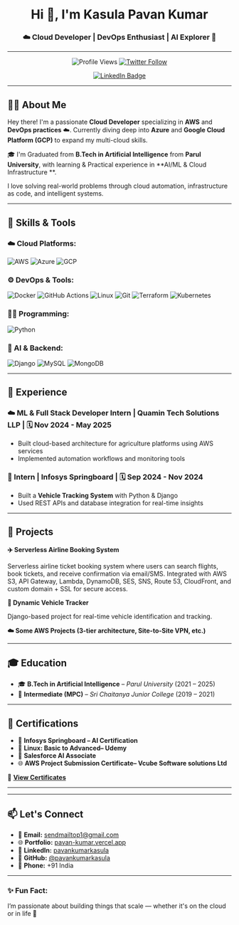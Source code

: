 <h1 align="center">Hi 👋, I'm Kasula Pavan Kumar</h1>
<h3 align="center">☁️ Cloud Developer | DevOps Enthusiast | AI Explorer 🚀</h3>

---

<p align="center">
  <img src="https://komarev.com/ghpvc/?username=pavankumarkasula73&label=Profile%20views&color=0e75b6&style=flat" alt="Profile Views" />
  <a href="https://twitter.com/pavankumarkasu3" target="_blank">
    <img src="https://img.shields.io/twitter/follow/pavankumarkasu3?logo=twitter&style=for-the-badge" alt="Twitter Follow" />
  </a>
</p>

<p align="center">
  <a href="https://linkedin.com/in/pavankumarkasulalinkden" target="_blank">
    <img src="https://img.shields.io/badge/LinkedIn-Connect-blue?style=for-the-badge" alt="LinkedIn Badge" />
  </a>
</p>

---

## 👨‍💻 About Me

Hey there! I'm a passionate **Cloud Developer** specializing in **AWS** and **DevOps practices** ☁️. Currently diving deep into **Azure** and **Google Cloud Platform (GCP)** to expand my multi-cloud skills.

🎓 I'm Graduated from **B.Tech in Artificial Intelligence** from **Parul University**, with learning & Practical experience in **AI/ML & Cloud Infrastructure **.

I love solving real-world problems through cloud automation, infrastructure as code, and intelligent systems.

---

## 🚀 Skills & Tools

### ☁️ Cloud Platforms:
![AWS](https://img.shields.io/badge/AWS-FF9900?style=for-the-badge&logo=amazonaws&logoColor=white)
![Azure](https://img.shields.io/badge/Azure-0078D4?style=for-the-badge&logo=microsoftazure&logoColor=white)
![GCP](https://img.shields.io/badge/GCP-4285F4?style=for-the-badge&logo=googlecloud&logoColor=white)

### ⚙️ DevOps & Tools:
![Docker](https://img.shields.io/badge/Docker-2496ED?style=for-the-badge&logo=docker&logoColor=white)
![GitHub Actions](https://img.shields.io/badge/GitHub%20Actions-2088FF?style=for-the-badge&logo=githubactions&logoColor=white)
![Linux](https://img.shields.io/badge/Linux-FCC624?style=for-the-badge&logo=linux&logoColor=black)
![Git](https://img.shields.io/badge/Git-F05032?style=for-the-badge&logo=git&logoColor=white)
![Terraform](https://img.shields.io/badge/Terraform-623CE4?style=for-the-badge&logo=terraform&logoColor=white)
![Kubernetes](https://img.shields.io/badge/Kubernetes-326CE5?style=for-the-badge&logo=kubernetes&logoColor=white)

### 👨‍💻 Programming:
![Python](https://img.shields.io/badge/Python-3776AB?style=for-the-badge&logo=python&logoColor=white)

### 🧠 AI & Backend:
![Django](https://img.shields.io/badge/Django-092E20?style=for-the-badge&logo=django&logoColor=white)
![MySQL](https://img.shields.io/badge/MySQL-4479A1?style=for-the-badge&logo=mysql&logoColor=white)
![MongoDB](https://img.shields.io/badge/MongoDB-4EA94B?style=for-the-badge&logo=mongodb&logoColor=white)

---

## 💼 Experience

### ☁️ ML & Full Stack Developer Intern | **Quamin Tech Solutions LLP** | 🗓️ Nov 2024 - May 2025  
- Built cloud-based architecture for agriculture platforms using AWS services  
- Implemented automation workflows and monitoring tools  

### 🧠 Intern | **Infosys Springboard** | 🗓️ Sep 2024 - Nov 2024  
- Built a **Vehicle Tracking System** with Python & Django  
- Used REST APIs and database integration for real-time insights   

---

## 🚀 Projects
**✈️ Serverless Airline Booking System**

Serverless airline ticket booking system where users can search flights, book tickets, and receive confirmation via email/SMS. Integrated with AWS S3, API Gateway, Lambda, DynamoDB, SES, SNS, Route 53, CloudFront, and custom domain + SSL for secure access.  

**🚗 Dynamic Vehicle Tracker**

Django-based project for real-time vehicle identification and tracking.

**☁️ Some AWS Projects (3-tier architecture, Site-to-Site VPN, etc.)**

---

## 🎓 Education

- 🎓 **B.Tech in Artificial Intelligence** – *Parul University* (2021 – 2025)  
- 🧮 **Intermediate (MPC)** – *Sri Chaitanya Junior College* (2019 – 2021)

---

## 🏅 Certifications

- 📜 **Infosys Springboard – AI Certification**  
- 🧠 **Linux: Basic to Advanced– Udemy**  
- 🤖 **Salesforce AI Associate**  
- 🌐 **AWS Project Submission Certificate– Vcube Software solutions Ltd**  

📁 [**View Certificates**](https://drive.google.com/file/d/1FFVK5nuJVSpeuQo4PdAN8_cXX7kl1fZT/view?usp=sharing)

---
---

## 📫 Let's Connect

- 📧 **Email:** [sendmailtop1@gmail.com](mailto:sendmailtop1@gmail.com)  
- 🌐 **Portfolio:** [pavan-kumar.vercel.app](https://pavan-kumar.vercel.app)  
- 🔗 **LinkedIn:** [pavankumarkasula](https://linkedin.com/in/pavankumarkasulalinkden)  
- 🐙 **GitHub:** [@pavankumarkasula](https://github.com/pavankumarkasula73)  
- 📱 **Phone:** +91 India  

---

### ✨ Fun Fact:  
I’m passionate about building things that scale — whether it's on the cloud or in life 🚀
